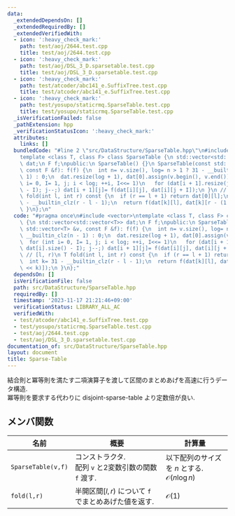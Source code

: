 ```yaml
---
data:
  _extendedDependsOn: []
  _extendedRequiredBy: []
  _extendedVerifiedWith:
  - icon: ':heavy_check_mark:'
    path: test/aoj/2644.test.cpp
    title: test/aoj/2644.test.cpp
  - icon: ':heavy_check_mark:'
    path: test/aoj/DSL_3_D.sparsetable.test.cpp
    title: test/aoj/DSL_3_D.sparsetable.test.cpp
  - icon: ':heavy_check_mark:'
    path: test/atcoder/abc141_e.SuffixTree.test.cpp
    title: test/atcoder/abc141_e.SuffixTree.test.cpp
  - icon: ':heavy_check_mark:'
    path: test/yosupo/staticrmq.SparseTable.test.cpp
    title: test/yosupo/staticrmq.SparseTable.test.cpp
  _isVerificationFailed: false
  _pathExtension: hpp
  _verificationStatusIcon: ':heavy_check_mark:'
  attributes:
    links: []
  bundledCode: "#line 2 \"src/DataStructure/SparseTable.hpp\"\n#include <vector>\n\
    template <class T, class F> class SparseTable {\n std::vector<std::vector<T>>\
    \ dat;\n F f;\npublic:\n SparseTable() {}\n SparseTable(const std::vector<T> &v,\
    \ const F &f): f(f) {\n  int n= v.size(), log= n > 1 ? 31 - __builtin_clz(n -\
    \ 1) : 0;\n  dat.resize(log + 1), dat[0].assign(v.begin(), v.end());\n  for (int\
    \ i= 0, I= 1, j; i < log; ++i, I<<= 1)\n   for (dat[i + 1].resize(j= dat[i].size()\
    \ - I); j--;) dat[i + 1][j]= f(dat[i][j], dat[i][j + I]);\n }\n // [l, r)\n T\
    \ fold(int l, int r) const {\n  if (r == l + 1) return dat[0][l];\n  int k= 31\
    \ - __builtin_clz(r - l - 1);\n  return f(dat[k][l], dat[k][r - (1 << k)]);\n\
    \ }\n};\n"
  code: "#pragma once\n#include <vector>\ntemplate <class T, class F> class SparseTable\
    \ {\n std::vector<std::vector<T>> dat;\n F f;\npublic:\n SparseTable() {}\n SparseTable(const\
    \ std::vector<T> &v, const F &f): f(f) {\n  int n= v.size(), log= n > 1 ? 31 -\
    \ __builtin_clz(n - 1) : 0;\n  dat.resize(log + 1), dat[0].assign(v.begin(), v.end());\n\
    \  for (int i= 0, I= 1, j; i < log; ++i, I<<= 1)\n   for (dat[i + 1].resize(j=\
    \ dat[i].size() - I); j--;) dat[i + 1][j]= f(dat[i][j], dat[i][j + I]);\n }\n\
    \ // [l, r)\n T fold(int l, int r) const {\n  if (r == l + 1) return dat[0][l];\n\
    \  int k= 31 - __builtin_clz(r - l - 1);\n  return f(dat[k][l], dat[k][r - (1\
    \ << k)]);\n }\n};"
  dependsOn: []
  isVerificationFile: false
  path: src/DataStructure/SparseTable.hpp
  requiredBy: []
  timestamp: '2023-11-17 21:21:46+09:00'
  verificationStatus: LIBRARY_ALL_AC
  verifiedWith:
  - test/atcoder/abc141_e.SuffixTree.test.cpp
  - test/yosupo/staticrmq.SparseTable.test.cpp
  - test/aoj/2644.test.cpp
  - test/aoj/DSL_3_D.sparsetable.test.cpp
documentation_of: src/DataStructure/SparseTable.hpp
layout: document
title: Sparse-Table
---
```


結合則と冪等則を満たす二項演算子を渡して区間のまとめあげを高速に行うデータ構造.\
冪等則を要求する代わりに disjoint-sparse-table より定数倍が良い.

## メンバ関数

|名前|概要|計算量|
|---|---|---|
|`SparseTable(v,f)`|コンストラクタ. <br> 配列 `v` と2変数引数の関数 `f` 渡す. |以下配列のサイズを $n$ とする. <br> $\mathcal{O}(n\log n)$|
|`fold(l,r)`|半開区間$\lbrack l,r)$ について `f` でまとめあげた値を返す.|$\mathcal{O}(1)$|